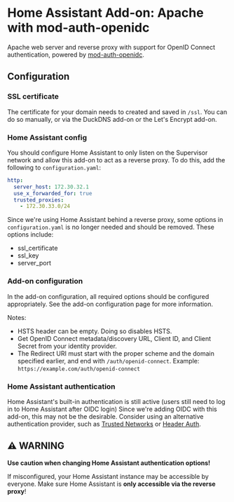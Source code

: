 # Home Assistant Add-on: Apache with mod-auth-openidc

Apache web server and reverse proxy with support for OpenID Connect authentication,
powered by [mod-auth-openidc](https://github.com/zmartzone/mod_auth_openidc).

## Configuration

### SSL certificate

The certificate for your domain needs to created and saved in `/ssl`. You can do
so manually, or via the DuckDNS add-on or the Let's Encrypt add-on.

### Home Assistant config

You should configure Home Assistant to only listen on the Supervisor network and
allow this add-on to act as a reverse proxy. To do this, add the following to
`configuration.yaml`:
```yaml
http:
  server_host: 172.30.32.1
  use_x_forwarded_for: true
  trusted_proxies:
    - 172.30.33.0/24
```

Since we're using Home Assistant behind a reverse proxy, some options in
`configuration.yaml` is no longer needed and should be removed. These options
include:
- ssl_certificate
- ssl_key
- server_port

### Add-on configuration

In the add-on configuration, all required options should be configured appropriately.
See the add-on configuration page for more information.

Notes:
- HSTS header can be empty. Doing so disables HSTS.
- Get OpenID Connect metadata/discovery URL, Client ID, and Client Secret from
  your identity provider.
- The Redirect URI must start with the proper scheme and the domain specified earlier,
  and end with `/auth/openid-connect`. Example: `https://example.com/auth/openid-connect`

### Home Assistant authentication

Home Assistant's built-in authentication is still active (users still need to log
in to Home Assistant after OIDC login) Since we're adding OIDC with this add-on,
this may not be the desirable. Consider using an alternative authentication
provider, such as
[Trusted Networks](https://www.home-assistant.io/docs/authentication/providers/#trusted-networks)
or [Header Auth](https://github.com/BeryJu/hass-auth-header).

## ⚠️ WARNING

**Use caution when changing Home Assistant authentication options!**

If misconfigured, your Home Assistant instance may be accessible by everyone.
Make sure Home Assistant is **only accessible via the reverse proxy**!
